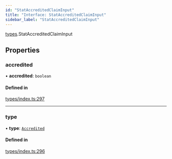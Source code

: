 ```yaml
---
id: "StatAccreditedClaimInput"
title: "Interface: StatAccreditedClaimInput"
sidebar_label: "StatAccreditedClaimInput"
---
```


[types](../../../modules/Types/Types.md).StatAccreditedClaimInput

## Properties

### accredited

• **accredited**: `boolean`

#### Defined in

[types/index.ts:297](https://github.com/PolymeshAssociation/polymesh-sdk/blob/acc2284c/src/types/index.ts#L297)

___

### type

• **type**: [`Accredited`](../../../enums/Types/ClaimType/ClaimType.md#accredited)

#### Defined in

[types/index.ts:296](https://github.com/PolymeshAssociation/polymesh-sdk/blob/acc2284c/src/types/index.ts#L296)
